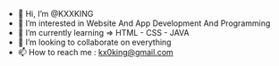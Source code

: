 - 👋 Hi, I’m @KXXKING
- 👀 I’m interested in Website And App Development And Programming 
- 🌱 I’m currently learning => HTML - CSS - JAVA
- 💞️ I’m looking to collaborate on everything
- 📫 How to reach me : kx0king@gmail.com

<!---
KXXKING/KXXKING is a ✨ special ✨ repository because its `README.md` (this file) appears on your GitHub profile.
You can click the Preview link to take a look at your changes.
--->
